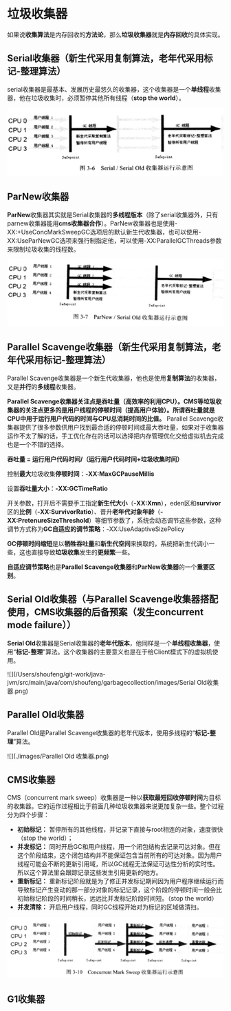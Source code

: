 # 垃圾收集器

如果说**收集算法**是内存回收的**方法论**，那么**垃圾收集器**就是**内存回收**的具体实现。

## Serial收集器（新生代采用复制算法，老年代采用标记-整理算法）

serial收集器是最基本、发展历史最悠久的收集器，这个收集器是一个**单线程**收集器，他在垃圾收集时，必须暂停其他所有线程（**stop the world**）。

![](./images/serial收集器.png)

## ParNew收集器

**ParNew**收集器其实就是Serial收集器的**多线程版本**（除了serial收集器外，只有parnew收集器能用**cms收集器合作**）。ParNew收集器也是使用-XX:+UseConcMarkSweepGC选项后的默认新生代收集器，也可以使用-XX:UseParNewGC选项来强行制指定他，可以使用-XX:ParallelGCThreads参数来限制垃圾收集的线程数。

![](./images/parnew收集器.png)

## Parallel Scavenge收集器（新生代采用复制算法，老年代采用标记-整理算法）

Parallel Scavenge收集器是一个新生代收集器，他也是使用**复制算法**的收集器，又是**并行**的**多线程**收集器。

**Parallel Scavenge收集器关注点是吞吐量（高效率的利用CPU）。CMS等垃圾收集器的关注点更多的是用户线程的停顿时间（提高用户体验）。所谓吞吐量就是CPU中用于运行用户代码的时间与CPU总消耗时间的比值。** Parallel Scavenge收集器提供了很多参数供用户找到最合适的停顿时间或最大吞吐量，如果对于收集器运作不太了解的话，手工优化存在的话可以选择把内存管理优化交给虚拟机去完成也是一个不错的选择。

**吞吐量 = 运行用户代码时间/（运行用户代码时间+垃圾收集时间）**

控制**最大**垃圾收集**停顿时间**：**-XX:MaxGCPauseMillis**

设置**吞吐量大小**：**-XX:GCTimeRatio**

开关参数，打开后不需要手工指定**新生代大小**（**-XX:Xmn**），eden区和**survivor**区的**比例**（**-XX:SurvivorRatio**）、晋升**老年代对象年龄**（**-XX:PretenureSizeThreshold**）等细节参数了，系统会动态调节这些参数，这种调节方式称为**GC自适应的调节策略**：-XX:UseAdaptiveSizePolicy

**GC停顿时间缩短**是以**牺牲吞吐量**和**新生代空间**来换取的，系统把新生代调小一些，这也直接导致**垃圾收集**发生的**更频繁**一些。

**自适应调节策略**也是**Parallel Scavenge收集器**和**ParNew收集器**的一个**重要区别**。

## Serial Old收集器（与Parallel Scavenge收集器搭配使用，CMS收集器的后备预案（发生concurrent mode failure））

**Serial Old**收集器是Serial收集器的**老年代版本**，他同样是一个**单线程收集器**，使用“**标记-整理**”算法。这个收集器的主要意义也是在于给Client模式下的虚拟机使用。

![](/Users/shoufeng/git-work/java-jvm/src/main/java/com/shoufeng/garbagecollection/images/Serial Old收集器.png)

## Parallel Old收集器

Parallel Old是Parallel Scavenge收集器的老年代版本，使用多线程的“**标记-整理**”算法。

![](./images/Parallel Old 收集器.png)

## CMS收集器

CMS（concurrent mark sweep）收集器是一种以**获取最短回收停顿时间**为目标的收集器。它的运作过程相比于前面几种垃圾收集器来说更加复杂一些。整个过程分为四个步骤：

- **初始标记：** 暂停所有的其他线程，并记录下直接与root相连的对象，速度很快 （stop the world）；
- **并发标记：** 同时开启GC和用户线程，用一个闭包结构去记录可达对象。但在这个阶段结束，这个闭包结构并不能保证包含当前所有的可达对象。因为用户线程可能会不断的更新引用域，所以GC线程无法保证可达性分析的实时性。所以这个算法里会跟踪记录这些发生引用更新的地方。
- **重新标记：** 重新标记阶段就是为了修正并发标记期间因为用户程序继续运行而导致标记产生变动的那一部分对象的标记记录，这个阶段的停顿时间一般会比初始标记阶段的时间稍长，远远比并发标记阶段时间短。（stop the world）
- **并发清除：** 开启用户线程，同时GC线程开始对为标记的区域做清扫。

![CMS收集器](./images/CMS收集器.png)

## G1收集器